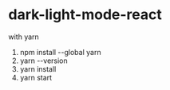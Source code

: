 # dark-light-mode-react
with yarn

<ol>
  <li>npm install --global yarn</li>
  <li>yarn --version</li>
  <li>yarn install</li>
  <li>yarn start</li>
</ol>
